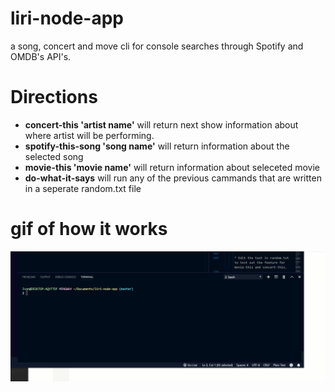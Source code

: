 # liri-node-app
a song, concert and move cli for console searches through Spotify and OMDB's API's.

# Directions
* **concert-this 'artist name'** will return next show information about where artist will be performing.
* **spotify-this-song 'song name'** will return information about the selected song
* **movie-this 'movie name'** will return information about seleceted movie
* **do-what-it-says** will run any of the previous cammands that are written in a seperate random.txt file

# gif of how it works
![](liri.gif)
